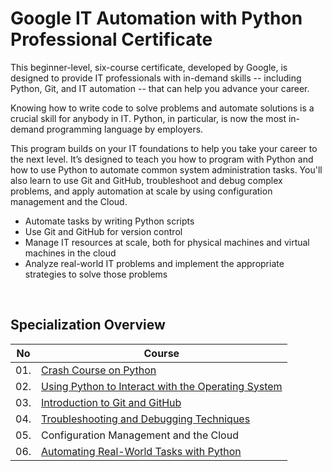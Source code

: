 # Google IT Automation with Python Professional Certificate

This beginner-level, six-course certificate, developed by Google, is designed to provide IT professionals with in-demand skills -- including Python, Git, and IT automation -- that can help you advance your career.

Knowing how to write code to solve problems and automate solutions is a crucial skill for anybody in IT. Python, in particular, is now the most in-demand programming language by employers.

This program builds on your IT foundations to help you take your career to the next level. It’s designed to teach you how to program with Python and how to use Python to automate common system administration tasks. You'll also learn to use Git and GitHub, troubleshoot and debug complex problems, and apply automation at scale by using configuration management and the Cloud.

- Automate tasks by writing Python scripts
- Use Git and GitHub for version control
- Manage IT resources at scale, both for physical machines and virtual machines in the cloud 
- Analyze real-world IT problems and implement the appropriate strategies to solve those problems

<br>

## Specialization Overview

| No      | Course                                                                                     |	
|:-------:|--------------------------------------------------------------------------------------------|
| 01.     | [Crash Course on Python](Crash_Course_on_Python)                                           |
| 02.     | [Using Python to Interact with the Operating System](Using_Python_to_Interact_with_the_OS) |
| 03.     | [Introduction to Git and GitHub](Introduction_to_Git_and_GitHub)                           |
| 04.	    | [Troubleshooting and Debugging Techniques](Troubleshooting_and_Debugging_Techniques)       |
| 05.     | Configuration Management and the Cloud                                                     |
| 06.     | [Automating Real-World Tasks with Python](Automating_Real_World_Tasks_with_Python)         |

